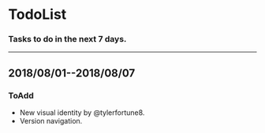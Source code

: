 # TodoList

### Tasks to do in the next 7 days.
-----


## 2018/08/01--2018/08/07
### ToAdd
- New visual identity by @tylerfortune8.
- Version navigation.

